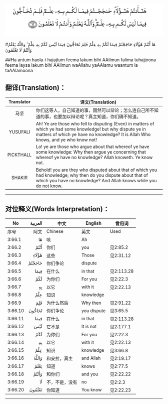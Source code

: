 ![003:066](images/003_066.gif)

#هَا أَنْتُمْ هَٰؤُلَاءِ حَاجَجْتُمْ فِيمَا لَكُمْ بِهِ عِلْمٌ فَلِمَ تُحَاجُّونَ فِيمَا لَيْسَ لَكُمْ بِهِ عِلْمٌ ۚ وَاللَّهُ يَعْلَمُ وَأَنْتُمْ لَا تَعْلَمُونَ 

##Ha antum haola-i hajajtum feema lakum bihi AAilmun falima tuhajjoona feema laysa lakum bihi AAilmun waAllahu yaAAlamu waantum la taAAlamoona 

## 翻译(Translation)：

| Translator | 译文(Translation)                                            |
| :--------: | ------------------------------------------------------------ |
|    马坚    | 你们这等人，自己知道的事，固然可以辩论；怎么连自己所不知道的事，也要加以辩论呢？真主知道，你们确不知道。 |
|  YUSUFALI  | Ah! Ye are those who fell to disputing (Even) in matters of which ye had some knowledge! but why dispute ye in matters of which ye have no knowledge? It is Allah Who knows, and ye who know not! |
| PICKTHALL  | Lo! ye are those who argue about that whereof ye have some knowledge: Why then argue ye concerning that whereof ye have no knowledge? Allah knoweth. Ye know not. |
|   SHAKIR   | Behold! you are they who disputed about that of which you had knowledge; why then do you dispute about that of which you have no knowledge? And Allah knows while you do not know. |

---

## 对位释义(Words Interpretation)：

| No   | العربية | 中文    | English | 曾用词 |
| ---- | ------: | ------- | ------- | ------ |
| 序号 |    阿文 | Chinese | 英文    | Used   |
| 3:66.1  | هَا     | 咳             | Ah          |            |
| 3:66.2  | أَنْتُمْ   | 你们           | you         | 见2:85.2   |
| 3:66.3  | هَٰؤُلَاءِ  | 这些           | Those       | 见2:31.12  |
| 3:66.4  | حَاجَجْتُمْ | 你们争论       | dispute     |            |
| 3:66.5  | فِيمَا   | 在什么         | in that     | 见2:113.28 |
| 3:66.6  | لَكُمْ    | 为你们         | For you     | 见2:22.3   |
| 3:66.7  | بِهِ     | 以它           | with it     | 见2:22.13  |
| 3:66.8  | عِلْمٌ    | 知识           | knowledge   |            |
| 3:66.9  | فَلِمَ    | 为什么然后     | Why then    | 见2:91.22  |
| 3:66.10 | تُحَاجُّونَ | 你们争论       | you dispute | 见3:65.5   |
| 3:66.11 | فِيمَا   | 在什么         | in that     | 见2:113.28 |
| 3:66.12 | لَيْسَ    | 它不是         | It is not   | 见2:177.1  |
| 3:66.13 | لَكُمْ    | 为你们         | For you     | 见2:22.3   |
| 3:66.14 | بِهِ     | 以它           | with it     | 见2:22.13  |
| 3:66.15 | عِلْمٌ    | 知识           | knowledge   | 见3:66.8   |
| 3:66.16 | وَاللَّهُ  | 和安拉，真主   | and Allah   | 见2:19.17  |
| 3:66.17 | يَعْلَمُ   | 知道           | knows       | 见2:77.5   |
| 3:66.18 | وَأَنْتُمْ  | 和你们         | and you     | 见2:22.22  |
| 3:66.19 | لَا     | 不，不是，没有 | no          | 见2:2.3    |
| 3:66.20 | تَعْلَمُونَ | 你知道         | You know    | 见2:22.23  |

---
